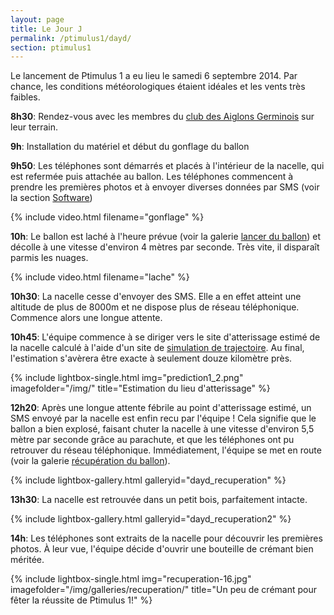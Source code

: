 ```yaml
---
layout: page
title: Le Jour J
permalink: /ptimulus1/dayd/
section: ptimulus1
---
```


Le lancement de Ptimulus 1 a eu lieu le samedi 6 septembre 2014. Par chance, les conditions météorologiques étaient idéales et les vents très faibles.

<b>8h30</b>: Rendez-vous avec les membres du [club des Aiglons Germinois](http://les-aiglons-germinois.blog4ever.com/blog/index-716495.html) sur leur terrain.

<b>9h</b>: Installation du matériel et début du gonflage du ballon

<b>9h50</b>: Les téléphones sont démarrés et placés à l'intérieur de la nacelle, qui est refermée puis attachée au ballon. 
Les téléphones commencent à prendre les premières photos et à envoyer diverses données par SMS (voir la section [Software](/ptimulus1/software/))

<p>
{% include video.html filename="gonflage" %}
</p>

<b>10h</b>: Le ballon est laché à l'heure prévue (voir la galerie [lancer du ballon](/ptimulus1/galleries/lancer/)) et décolle à une vitesse d'environ 4 mètres par seconde.
Très vite, il disparaît parmis les nuages.

<p>
{% include video.html filename="lache" %}
</p>

<b>10h30</b>: La nacelle cesse d'envoyer des SMS. Elle a en effet atteint une altitude de plus de 8000m et ne dispose plus de réseau téléphonique. 
Commence alors une longue attente.

<b>10h45</b>: L'équipe commence à se diriger vers le site d'atterissage estimé de la nacelle calculé à l'aide d'un site de [simulation de trajectoire](http://predict.habhub.org).
Au final, l'estimation s'avèrera être exacte à seulement douze kilomètre près.

<p>
{% include lightbox-single.html img="prediction1_2.png" imagefolder="/img/" title="Estimation du lieu d'atterissage" %}
</p>

<b>12h20</b>: Après une longue attente fébrile au point d'atterissage estimé, un SMS envoyé par la nacelle est enfin recu par l'équipe ! 
Cela signifie que le ballon a bien explosé, faisant chuter la nacelle à une vitesse d'environ 5,5 mètre par seconde grâce au parachute, et que les téléphones ont pu retrouver
du réseau téléphonique. Immédiatement, l'équipe se met en route (voir la galerie [récupération du ballon](/ptimulus1/galleries/recuperation/)).

{% include lightbox-gallery.html galleryid="dayd_recuperation" %}

<b>13h30</b>: La nacelle est retrouvée dans un petit bois, parfaitement intacte.

{% include lightbox-gallery.html galleryid="dayd_recuperation2" %}

<b>14h</b>: Les téléphones sont extraits de la nacelle pour découvrir les premières photos. À leur vue, l'équipe décide d'ouvrir une bouteille de crémant bien méritée.

<p>
{% include lightbox-single.html img="recuperation-16.jpg" imagefolder="/img/galleries/recuperation/" title="Un peu de crémant pour fêter la réussite de Ptimulus 1!" %}
</p>